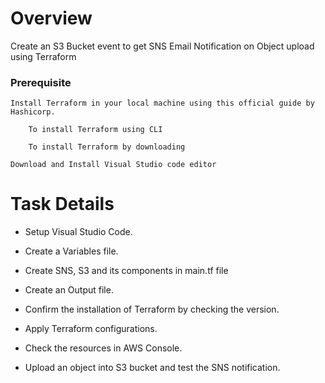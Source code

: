 # Overview
Create an S3 Bucket event to get SNS Email Notification on Object upload using Terraform

### Prerequisite

    Install Terraform in your local machine using this official guide by Hashicorp.

        To install Terraform using CLI

        To install Terraform by downloading
        
    Download and Install Visual Studio code editor
    
# Task Details

   - Setup Visual Studio Code.

   - Create a Variables file.

   - Create SNS, S3 and its components in main.tf file

   - Create an Output file.

   - Confirm the installation of Terraform by checking the version.

   - Apply Terraform configurations.

   - Check the resources in AWS Console.

   - Upload an object into S3 bucket and test the SNS notification.





